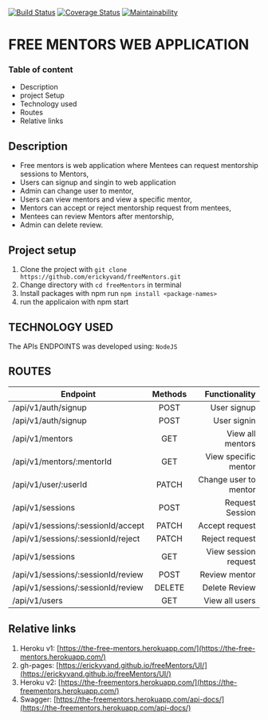[![Build Status](https://travis-ci.org/erickyvand/freeMentors.svg?branch=develop)](https://travis-ci.org/erickyvand/freeMentors)
[![Coverage Status](https://coveralls.io/repos/github/erickyvand/freeMentors/badge.svg?branch=develop)](https://coveralls.io/github/erickyvand/freeMentors?branch=develop)
[![Maintainability](https://api.codeclimate.com/v1/badges/00420ac0f5e2b0d24fac/maintainability)](https://codeclimate.com/github/erickyvand/freeMentors/maintainability)

# FREE MENTORS WEB APPLICATION

### Table of content
- Description
- project Setup
- Technology used
- Routes
- Relative links

Description
---

- Free mentors is web application where Mentees can request mentorship sessions to Mentors,
- Users can signup and singin to web application
- Admin can change user to mentor,
- Users can view mentors and view a specific mentor,
- Mentors can accept or reject mentorship request from mentees,
- Mentees can review Mentors after mentorship,
- Admin can delete review.

Project setup
---
1. Clone the project with `git clone https://github.com/erickyvand/freeMentors.git`
2. Change directory with `cd freeMentors` in terminal
3. Install packages with npm run `npm install <package-names>`
4. run the applicaion with npm start	

TECHNOLOGY USED
---

The APIs ENDPOINTS was developed using: `NodeJS`

ROUTES
---

                                                                 
| Endpoint                           | Methods | Functionality        |
| -----------------------------------|:-------:| --------------------:|
| /api/v1/auth/signup                | POST    | User signup          |
| /api/v1/auth/signup                | POST    | User signin   	      |
| /api/v1/mentors                    | GET     | View all mentors     |
| /api/v1/mentors/:mentorId          | GET     | View specific mentor |
| /api/v1/user/:userId               | PATCH   | Change user to mentor|
| /api/v1/sessions                   | POST    | Request Session      |
| /api/v1/sessions/:sessionId/accept | PATCH   | Accept request       |
| /api/v1/sessions/:sessionId/reject | PATCH   | Reject request       | 
| /api/v1/sessions	                 | GET     | View session request |
| /api/v1/sessions/:sessionId/review | POST    | Review mentor        |
| /api/v1/sessions/:sessionId/review | DELETE  | Delete Review        |	
| /api/v1/users                      | GET     | View all users       |
                                                                   

Relative links
---
1. Heroku v1: [https://the-free-mentors.herokuapp.com/](https://the-free-mentors.herokuapp.com/)
2. gh-pages: [https://erickyvand.github.io/freeMentors/UI/](https://erickyvand.github.io/freeMentors/UI/)
3. Heroku v2: [https://the-freementors.herokuapp.com/](https://the-freementors.herokuapp.com/)
4. Swagger: [https://the-freementors.herokuapp.com/api-docs/](https://the-freementors.herokuapp.com/api-docs/)
